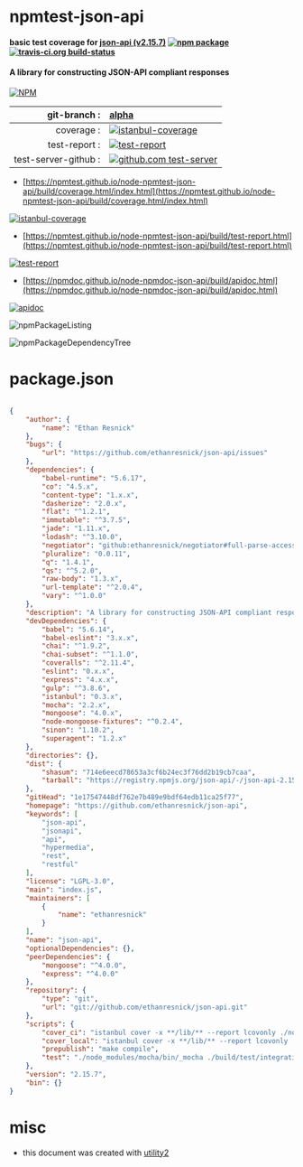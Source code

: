 # npmtest-json-api

#### basic test coverage for  [json-api (v2.15.7)](https://github.com/ethanresnick/json-api)  [![npm package](https://img.shields.io/npm/v/npmtest-json-api.svg?style=flat-square)](https://www.npmjs.org/package/npmtest-json-api) [![travis-ci.org build-status](https://api.travis-ci.org/npmtest/node-npmtest-json-api.svg)](https://travis-ci.org/npmtest/node-npmtest-json-api)

#### A library for constructing JSON-API compliant responses

[![NPM](https://nodei.co/npm/json-api.png?downloads=true&downloadRank=true&stars=true)](https://www.npmjs.com/package/json-api)

| git-branch : | [alpha](https://github.com/npmtest/node-npmtest-json-api/tree/alpha)|
|--:|:--|
| coverage : | [![istanbul-coverage](https://npmtest.github.io/node-npmtest-json-api/build/coverage.badge.svg)](https://npmtest.github.io/node-npmtest-json-api/build/coverage.html/index.html)|
| test-report : | [![test-report](https://npmtest.github.io/node-npmtest-json-api/build/test-report.badge.svg)](https://npmtest.github.io/node-npmtest-json-api/build/test-report.html)|
| test-server-github : | [![github.com test-server](https://npmtest.github.io/node-npmtest-json-api/GitHub-Mark-32px.png)](https://npmtest.github.io/node-npmtest-json-api/build/app/index.html) | | build-artifacts : | [![build-artifacts](https://npmtest.github.io/node-npmtest-json-api/glyphicons_144_folder_open.png)](https://github.com/npmtest/node-npmtest-json-api/tree/gh-pages/build)|

- [https://npmtest.github.io/node-npmtest-json-api/build/coverage.html/index.html](https://npmtest.github.io/node-npmtest-json-api/build/coverage.html/index.html)

[![istanbul-coverage](https://npmtest.github.io/node-npmtest-json-api/build/screenCapture.buildCi.browser.%252Ftmp%252Fbuild%252Fcoverage.lib.html.png)](https://npmtest.github.io/node-npmtest-json-api/build/coverage.html/index.html)

- [https://npmtest.github.io/node-npmtest-json-api/build/test-report.html](https://npmtest.github.io/node-npmtest-json-api/build/test-report.html)

[![test-report](https://npmtest.github.io/node-npmtest-json-api/build/screenCapture.buildCi.browser.%252Ftmp%252Fbuild%252Ftest-report.html.png)](https://npmtest.github.io/node-npmtest-json-api/build/test-report.html)

- [https://npmdoc.github.io/node-npmdoc-json-api/build/apidoc.html](https://npmdoc.github.io/node-npmdoc-json-api/build/apidoc.html)

[![apidoc](https://npmdoc.github.io/node-npmdoc-json-api/build/screenCapture.buildCi.browser.%252Ftmp%252Fbuild%252Fapidoc.html.png)](https://npmdoc.github.io/node-npmdoc-json-api/build/apidoc.html)

![npmPackageListing](https://npmtest.github.io/node-npmtest-json-api/build/screenCapture.npmPackageListing.svg)

![npmPackageDependencyTree](https://npmtest.github.io/node-npmtest-json-api/build/screenCapture.npmPackageDependencyTree.svg)



# package.json

```json

{
    "author": {
        "name": "Ethan Resnick"
    },
    "bugs": {
        "url": "https://github.com/ethanresnick/json-api/issues"
    },
    "dependencies": {
        "babel-runtime": "5.6.17",
        "co": "4.5.x",
        "content-type": "1.x.x",
        "dasherize": "2.0.x",
        "flat": "^1.2.1",
        "immutable": "^3.7.5",
        "jade": "1.11.x",
        "lodash": "^3.10.0",
        "negotiator": "github:ethanresnick/negotiator#full-parse-access",
        "pluralize": "0.0.11",
        "q": "1.4.1",
        "qs": "^5.2.0",
        "raw-body": "1.3.x",
        "url-template": "^2.0.4",
        "vary": "^1.0.0"
    },
    "description": "A library for constructing JSON-API compliant responses",
    "devDependencies": {
        "babel": "5.6.14",
        "babel-eslint": "3.x.x",
        "chai": "^1.9.2",
        "chai-subset": "^1.1.0",
        "coveralls": "^2.11.4",
        "eslint": "0.x.x",
        "express": "4.x.x",
        "gulp": "^3.8.6",
        "istanbul": "0.3.x",
        "mocha": "2.2.x",
        "mongoose": "4.0.x",
        "node-mongoose-fixtures": "^0.2.4",
        "sinon": "1.10.2",
        "superagent": "1.2.x"
    },
    "directories": {},
    "dist": {
        "shasum": "714e6eecd78653a3cf6b24ec3f76dd2b19cb7caa",
        "tarball": "https://registry.npmjs.org/json-api/-/json-api-2.15.7.tgz"
    },
    "gitHead": "1e17547448df762e7b489e9bdf64edb11ca25f77",
    "homepage": "https://github.com/ethanresnick/json-api",
    "keywords": [
        "json-api",
        "jsonapi",
        "api",
        "hypermedia",
        "rest",
        "restful"
    ],
    "license": "LGPL-3.0",
    "main": "index.js",
    "maintainers": [
        {
            "name": "ethanresnick"
        }
    ],
    "name": "json-api",
    "optionalDependencies": {},
    "peerDependencies": {
        "mongoose": "^4.0.0",
        "express": "^4.0.0"
    },
    "repository": {
        "type": "git",
        "url": "git://github.com/ethanresnick/json-api.git"
    },
    "scripts": {
        "cover_ci": "istanbul cover -x **/lib/** --report lcovonly ./node_modules/mocha/bin/_mocha -- -R dot ./build/test/integration/index.js $(find ./build/test/unit -name \"*.js\") && cat ./coverage/lcov.info | ./node_modules/coveralls/bin/coveralls.js && rm -rf ./coverage",
        "cover_local": "istanbul cover -x **/lib/** --report lcovonly ./node_modules/mocha/bin/_mocha -- ./build/test/integration/index.js $(find ./build/test/unit -name \"*.js\") > /dev/null",
        "prepublish": "make compile",
        "test": "./node_modules/mocha/bin/_mocha ./build/test/integration/index.js $(find ./build/test/unit -name \"*.js\")"
    },
    "version": "2.15.7",
    "bin": {}
}
```



# misc
- this document was created with [utility2](https://github.com/kaizhu256/node-utility2)
